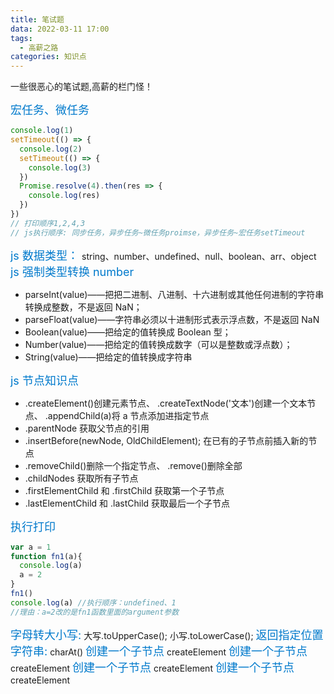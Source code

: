 ```yaml
---
title: 笔试题
data: 2022-03-11 17:00
tags:
  - 高薪之路
categories: 知识点
---
```


一些很恶心的笔试题,高薪的栏门怪！

<!-- more -->

<font size=4 color='#007ACC'> 宏任务、微任务</font>

```js
console.log(1)
setTimeout(() => {
  console.log(2)
  setTimeout(() => {
    console.log(3)
  })
  Promise.resolve(4).then(res => {
    console.log(res)
  })
})
// 打印顺序1,2,4,3
// js执行顺序: 同步任务，异步任务~微任务proimse，异步任务~宏任务setTimeout
```

<font size=4 color='#007ACC'> js 数据类型： </font>string、number、undefined、null、boolean、arr、object <font size=4 color='#007ACC'> js 强制类型转换 number</font>

- parseInt(value)——把把二进制、八进制、十六进制或其他任何进制的字符串转换成整数，不是返回 NaN；
- parseFloat(value)——字符串必须以十进制形式表示浮点数，不是返回 NaN
- Boolean(value)——把给定的值转换成 Boolean 型；
- Number(value)——把给定的值转换成数字（可以是整数或浮点数）；
- String(value)——把给定的值转换成字符串

<font size=4 color='#007ACC'> js 节点知识点</font>

- .createElement()创建元素节点、 .createTextNode('文本')创建一个文本节点、 .appendChild(a)将 a 节点添加进指定节点
- .parentNode 获取父节点的引用
- .insertBefore(newNode, OldChildElement); 在已有的子节点前插入新的节点
- .removeChild()删除一个指定节点、 .remove()删除全部
- .childNodes 获取所有子节点
- .firstElementChild 和 .firstChild 获取第一个子节点
- .lastElementChild 和 .lastChild 获取最后一个子节点

<font size=4 color='#007ACC'>执行打印</font> 

```js
var a = 1
function fn1(a){
  console.log(a)
  a = 2
}
fn1()
console.log(a) //执行顺序：undefined、1
//理由：a=2改的是fn1函数里面的argument参数
```

<font size=4 color='#007ACC'> 字母转大小写:</font> 大写.toUpperCase(); 小写.toLowerCase();
<font size=4 color='#007ACC'> 返回指定位置字符串:</font> charAt()
<font size=4 color='#007ACC'> 创建一个子节点</font> createElement
<font size=4 color='#007ACC'> 创建一个子节点</font> createElement
<font size=4 color='#007ACC'> 创建一个子节点</font> createElement
<font size=4 color='#007ACC'> 创建一个子节点</font> createElement
<!-- more -->
